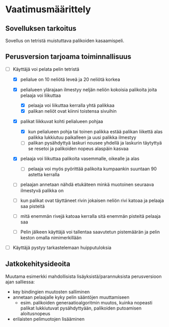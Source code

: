 # Vaatimusmäärittely

## Sovelluksen tarkoitus
Sovellus on tetristä muistuttava palikoiden kasaamispeli.

## Perusversion tarjoama toiminnallisuus
- [ ] Käyttäjä voi pelata pelin tetristä
  - [x] pelialue on 10 neliötä leveä ja 20 neliötä korkea
  
  - [x] pelialueen ylärajaan ilmestyy neljän neliön kokoisia palikoita joita pelaaja voi liikuttaa
    - [x] pelaaja voi liikuttaa kerralla yhtä palikkaa
    - [x] palikan neliöt ovat kiinni toistensa sivuihin
    
   - [x] palikat liikkuvat kohti pelialueen pohjaa
     - [x] kun pelialueen pohja tai toinen palikka estää palikan liikettä alas palikka lukkiutuu paikalleen ja uusi palikka ilmestyy
      - [ ] palikan pysähdyttyä laskuri nousee yhdellä ja laskurin täytyttyä se resetoi ja palikoiden nopeus alaspäin kasvaa
      
   - [x] pelaaja voi liikuttaa palikoita vasemmalle, oikealle ja alas
      - [ ] pelaaja voi myös pyörittää palikoita kumpaankin suuntaan 90 astetta kerralla
      
   - [ ] pelaajan annetaan nähdä etukäteen minkä muotoinen seuraava ilmestyvä palikka on
   
   - [ ] kun palikat ovat täyttäneet rivin jokaisen neliön rivi katoaa ja pelaaja saa pisteitä
   
    - [ ] mitä enemmän rivejä katoaa kerralla sitä enemmän pisteitä pelaaja saa
   
   
  - [ ] Pelin jälkeen käyttäjä voi tallentaa saavutetun pistemäärän ja pelin keston omalla nimimerkillään
- [ ] Käyttäjä pystyy tarkastelemaan huipputuloksia

## Jatkokehitysideoita
Muutama esimerkki mahdollisista lisäyksistä/parannuksista perusversioon ajan salliessa:
- key bindingien muutosten salliminen
- annetaan pelaajalle kyky pelin sääntöjen muuttamiseen
  - esim. palikoiden generaatioalgoritmin muutos, kuinka nopeasti palikat lukkiutuvat pysähdyttyään, palikoiden putoamisen aloitusnopeus
- erilaisten pelimuotojen lisääminen
